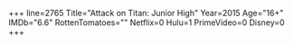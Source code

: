 +++
line=2765
Title="Attack on Titan: Junior High"
Year=2015
Age="16+"
IMDb="6.6"
RottenTomatoes=""
Netflix=0
Hulu=1
PrimeVideo=0
Disney=0
+++

